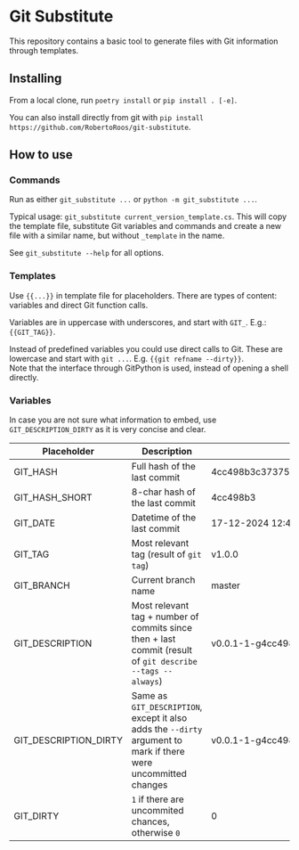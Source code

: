 # Git Substitute

This repository contains a basic tool to generate files with Git information through templates.

## Installing

From a local clone, run `poetry install` or `pip install . [-e]`.

You can also install directly from git with `pip install https://github.com/RobertoRoos/git-substitute`.

## How to use

### Commands

Run as either `git_substitute ...` or `python -m git_substitute ...`.

Typical usage: `git_substitute current_version_template.cs`.
This will copy the template file, substitute Git variables and commands and create a new file with a similar name, but without `_template` in the name.

See `git_substitute --help` for all options.

### Templates

Use `{{...}}` in template file for placeholders.
There are types of content: variables and direct Git function calls.

Variables are in uppercase with underscores, and start with `GIT_`.
E.g.: `{{GIT_TAG}}`.

Instead of predefined variables you could use direct calls to Git.
These are lowercase and start with `git ...`.
E.g. `{{git refname --dirty}}`.  
Note that the interface through GitPython is used, instead of opening a shell directly.

### Variables

In case you are not sure what information to embed, use `GIT_DESCRIPTION_DIRTY` as it is very concise and clear. 

| Placeholder           | Description                                                                                                     | Example                                  |
|-----------------------|-----------------------------------------------------------------------------------------------------------------|------------------------------------------|
| GIT_HASH              | Full hash of the last commit                                                                                    | 4cc498b3c37375d8d9138fdab553ced012cafc7a |
| GIT_HASH_SHORT        | 8-char hash of the last commit                                                                                  | 4cc498b3                                 |
| GIT_DATE              | Datetime of the last commit                                                                                     | 17-12-2024 12:47:10                      |
| GIT_TAG               | Most relevant tag (result of `git tag`)                                                                         | v1.0.0                                   |
| GIT_BRANCH            | Current branch name                                                                                             | master                                   |
| GIT_DESCRIPTION       | Most relevant tag + number of commits since then + last commit  (result of `git describe --tags --always`)      | v0.0.1-1-g4cc498b                        |
| GIT_DESCRIPTION_DIRTY | Same as `GIT_DESCRIPTION`, except it also adds the `--dirty` argument to mark if there were uncommitted changes | v0.0.1-1-g4cc498b-dirty                  |
| GIT_DIRTY             | `1` if there are uncommited chances, otherwise `0`                                                              | 0                                        |
